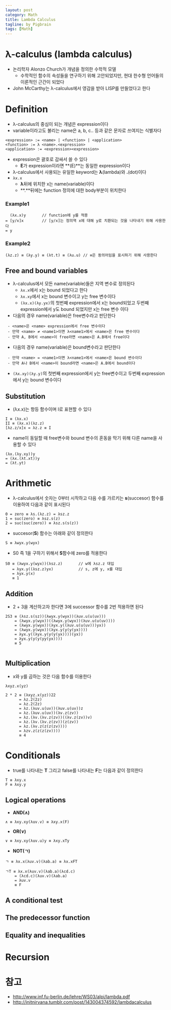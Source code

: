 ```yaml
---
layout: post
category: Math
title: Lambda Calculus
tagline: by Pigbrain
tags: [Math]
---
```


<!--more-->


# λ-calculus (lambda calculus)
* 논리학자 Alonzo Church가 개념을 정의한 수학적 모델  
	* 수학적인 함수의 속성들을 연구하기 위해 고안되었지만, 현대 한수형 언어들의 이론적인 근간이 되었다  
* John McCarthy는 λ-calculus에서 영감을 받아 LISP를 만들었다고 한다  
  
  
# Definition  
* λ-calculus의 중심이 되는 개념은 expression이다  
* variable이라고도 불리는 name은 a, b, c.. 등과 같은 문자로 쓰여지는 식별자다   
  
```  
<expression> := <name> | <function> | <application>  
<function> := λ <name>.<expression>  
<application> := <expression><expression>  
```
	
* expression은 괄호로 감싸서 쓸 수 있다  
	* **E**가 expression이라면 **(E)**는 동일한 expression이다  
* λ-calculus에서 사용되는 유일한 keyword는 **λ**(lambda)와 **.**(dot)이다  
* `λx.x`
	* **λ**뒤에 위치한 x는 name(variable)이다  
	* **.**뒤에는 function 정의에 대한 body부분이 위치한다  
  
### Example1  

```
  (λx.x)y       // function에 y를 적용 
= [y/x]x        // [y/x]는 정의역 x에 대해 y로 치환되는 것을 나타내기 위해 사용한다  
= y
```   
  
### Example2
  
```
(λz.z) ≡ (λy.y) ≡ (λt.t) ≡ (λu.u) // ≡은 동의어임을 표시하기 위해 사용한다  
```  
  
## Free and bound variables  
* λ-calculus에서 모든 name(variable)들은 지역 변수로 정의된다  
	* `λx.x`에서 x는 bound 되었다고 한다  
	* `λx.xy`에서 x는 bound 변수이고 y는 free 변수이다  
	* `(λx.x)(λy.yx)`의 첫번째 expression에서 x는 bound되었고 두번째 expression에서 y도 bound 되었지만 x는 free 변수 이다  
* 다음의 경우 name(variable)은 free변수라고 판단한다  
  
```
 - <name>은 <name> expression에서 free 변수이다  
 - 만약 <name> ≠ <name1>이면 λ<name1>에서 <name>은 free 변수이다  
 - 만약 A, B에서 <name>이 free라면 <name>은 A.B에서 free이다  
```
  
* 다음의 경우 name(variable)은 bound변수라고 판단한다  
  
```
 - 만약 <name> = <name1>이면 λ<name1>에서 <name>은 bound 변수이다  
 - 만약 A나 B에서 <name>이 bound라면 <name>은 A.B에서 bound이다  
```  
  
* `(λx.xy)(λy.y)`의 첫번째 expression에서 y는 free변수이고 두번째 expression에서 y는 bound 변수이다  
  
## Substitution  
  
* (λx.x)는 항등 함수이며 I로 표현할 수 있다  
  
```
I ≡ (λx.x)  
II ≡ (λx.x)(λz.z)    
[λz.z/x]x = λz.z ≡ I  
```
  
* name이 동일할 때 free변수와 bound 변수의 혼동을 막기 위해 다른 name을 사용할 수 있다  
  
```
(λx.(λy.xy))y  
= (λx.(λt.xt))y  
= (λt.yt)  
```  
  
# Arithmetic  
* λ-calculus에서 숫자는 0부터 시작하고 다음 수를 가르키는 **s**(succesor) 함수를 이용하여 다음과 같이 표시된다  
  
```
0 = zero ≡ λs.(λz.z) = λsz.z
1 = suc(zero) ≡ λsz.s(z)
2 = suc(suc(zero)) ≡ λsz.s(s(z))
```
  
* succesor(**S**) 함수는 아래와 같이 정의한다  
  
```
S ≡ λwyx.y(wyx)
```
  
* S0 즉 1을 구하기 위해서 **S**함수에 zero를 적용한다  
  
```
S0 ≡ (λwyx.y(wyx))(λsz.z)       // w에 λsz.z 대입  
   = λyx.y((λsz.z)yx)           // s, z에 y, x를 대입 
   = λyx.y(x)  
   ≡ 1
```
  
  
  
## Addition  
  
* 2 + 3을 계산하고자 한다면 3에 successor 함수를 2번 적용하면 된다  

``` 
2S3 ≡ (λsz.s(sz))(λwyx.y(wyx))(λuv.u(u(uv)))
    = (λwyx.y(wyx))((λwyx.y(wyx))(λuv.u(u(uv))))
    = (λwyx.y(wyx))(λyx.y((λuv.u(u(uv)))yx))
    = (λwyx.y(wyx))(λyx.y(y(y(yx))))
    = λyx.y((λyx.y(y(y(yx))))(yx))
    = λyx.y(y(y(yy(yx))))
    ≡ 5
    
```  

## Multiplication  
  
* x와 y를 곱하는 것은 다음 함수를 이용한다  
  
```
λxyz.x(yz)

2 * 2 ≡ (λxyz.x(yz))22
      = λz.2(2z)
      = λz.2(2z)
      = λz.(λuv.u(uv))(λuv.u(uv))z
      = λz.(λuv.u(uv))(λv.z(zv))
      = λz.(λv.(λv.z(zv))((λv.z(zv))v)
      = λz.(λv.(λv.z(zv))(z(zv))
      = λz.(λv.z(z(z(zv))))
      = λzv.z(z(z(zv))))
      ≡ 4
```  
  
# Conditionals  
* true를 나타내는 **T** 그리고 false를 나타내는 **F**는 다음과 같이 정의한다  

```
T ≡ λxy.x 
F ≡ λxy.y 
```
  
  
## Logical operations  
* **AND(∧)**
  
```
∧ ≡ λxy.xy(λuv.v) ≡ λxy.x(F)
```  
  
* **OR(∨)**
  
```
∨ ≡ λxy.xy(λuv.u)y ≡ λxy.xTy
```  
  
* **NOT(ㄱ)**
  
```
ㄱ ≡ λx.x(λuv.v)(λab.a) ≡ λx.xFT

ㄱT ≡ λx.x(λuv.v)(λab.a)(λcd.c)
    = (λcd.c)(λuv.v)(λab.a)
    = λuv.v
    ≡ F
```    
  
## A conditional test  
  
## The predecessor function  
  
## Equality and inequalities  
  
# Recursion    
  
# 참고
* http://www.inf.fu-berlin.de/lehre/WS03/alpi/lambda.pdf  
* http://initnirvana.tumblr.com/post/143004374592/lambdacalculus